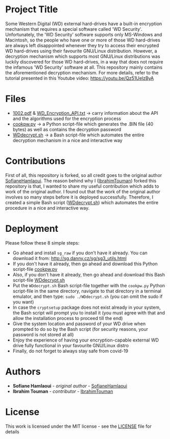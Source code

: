 # Project Title

Some Western Digital (WD) external hard-drives have a built-in encryption mechanism that requires a special software called 'WD Security'. Unfortunately, the 'WD Security' software supports only MS-Windows and Macintosh, so the people who have one or more of those WD hard-drives are always left disappointed whenever they try to access their encrypted WD hard-drives using their favourite GNU/Linux distribution. However, a decryption mechanism which supports most GNU/Linux distributions was luckily discovered for those WD hard-drives, in a way that does not require the infamous 'WD Security' software at all. This repository mainly contains the aforementioned decryption mechanism. For more details, refer to the tutorial presented in this Youtube video: https://youtu.be/Qz51UelzByA

# Files

* [1002.pdf](https://github.com/SifoHamlaoui/WD-Decrypte/blob/master/1002.pdf) & [WD_Encryption_API.txt](https://github.com/SifoHamlaoui/WD-Decrypte/blob/master/WD_Encryption_API.txt) -> carry information about the API and the algorithms used for the encryption process
* [cookpw.py](https://github.com/SifoHamlaoui/WD-Decrypte/blob/master/cookpw.py) -> a Python script-file which generates the .BIN file (40 bytes) as well as contains the decryption password
* [WDdecrypt.sh](https://github.com/IbrahimTouman/WD-Decrypte/blob/master/WDdecrypt.sh) -> a Bash script-file which automates the entire decryption mechanism in a nice and interactive way

# Contributions

First of all, this repository is forked, so all credit goes to the original author [SofianeHamlaoui](https://github.com/SofianeHamlaoui). The reason behind why I ([IbrahimTouman](https://github.com/IbrahimTouman)) forked this repository is that, I wanted to share my useful contribution which adds to work of the original author. I found out that the work of the original author involves so many steps before it is deployed successfully. Therefore, I created a simple Bash script ([WDdecrypt.sh](https://github.com/IbrahimTouman/WD-Decrypte/blob/master/WDdecrypt.sh)) which automates the entire procedure in a nice and interactive way.

# Deployment

Please follow these 8 simple steps:

* Go ahead and install `sg_raw` if you don't have it already. You can download it from: http://sg.danny.cz/sg/sg3_utils.html
* If you don't have it already, then go ahead and download this Python script-file [cookpw.py](https://github.com/IbrahimTouman/WD-Decrypte/blob/master/cookpw.py)
* Also, if you don't have it already, then go ahead and download this Bash script-file [WDdecrypt.sh](https://github.com/IbrahimTouman/WD-Decrypte/blob/master/WDdecrypt.sh)
* Put the `WDdecrypt.sh` Bash script-file together with the `cookpw.py` Python script-file in the same directory, navigate to that directory in a terminal emulator, and then type: `sudo ./WDdecrypt.sh` (you can omit the sudo if you want)
* In case the `cryptsetup` package does not exist already in your system, the Bash script will prompt you to install it (you must agree with that and allow the installation process to proceed till the end)
* Give the system location and password of your WD drive when prompted to do so by the Bash script (for security reasons, your password is not stored at all)
* Enjoy the experience of having your encryption-capable external WD drive fully functional in your favourite GNU/Linux distro
* Finally, do not forget to always stay safe from covid-19

# Authors
* **Sofiane Hamlaoui** - *original author* - [SofianeHamlaoui](https://github.com/SofianeHamlaoui)
* **Ibrahim Touman** - *contributor* - [IbrahimTouman](https://github.com/IbrahimTouman)

# License

This work is licensed under the MIT license - see the [LICENSE](https://github.com/IbrahimTouman/WD-Decrypte/blob/master/LICENSE) file for details
